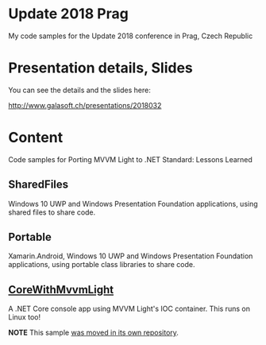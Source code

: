 # Update 2018 Prag

My code samples for the Update 2018 conference in Prag, Czech Republic

# Presentation details, Slides

You can see the details and the slides here:

http://www.galasoft.ch/presentations/2018032

# Content

Code samples for Porting MVVM Light to .NET Standard: Lessons Learned

## SharedFiles

Windows 10 UWP and Windows Presentation Foundation applications, using shared files to share code.

## Portable

Xamarin.Android, Windows 10 UWP and Windows Presentation Foundation applications, using portable class libraries to share code.

## [CoreWithMvvmLight](https://github.com/lbugnion/sample-crossplatform-mvvmdotnetstandard)

A .NET Core console app using MVVM Light's IOC container. This runs on Linux too!

**NOTE** This sample [was moved in its own repository](https://github.com/lbugnion/sample-crossplatform-mvvmdotnetstandard).
